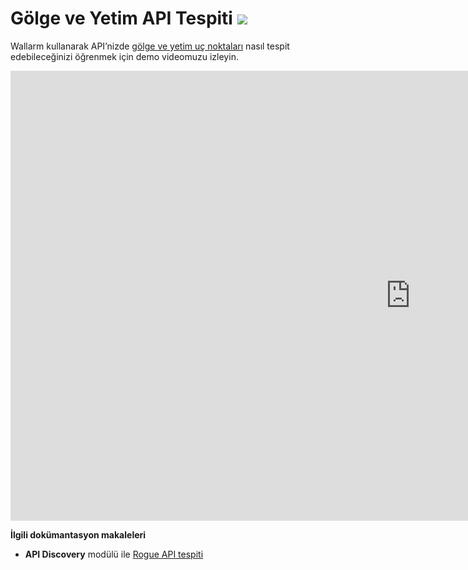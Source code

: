 # Gölge ve Yetim API Tespiti <a href="../../about-wallarm/subscription-plans/#core-subscription-plans"><img src="../../images/api-security-tag.svg" style="border: none;"></a>

Wallarm kullanarak API’nizde [gölge ve yetim uç noktaları](../api-discovery/rogue-api.md) nasıl tespit edebileceğinizi öğrenmek için demo videomuzu izleyin.

<div class="video-wrapper">
  <iframe width="1280" height="720" src="https://www.youtube.com/embed/HOWfCFdxo-Y" title="YouTube video player" frameborder="0" allow="accelerometer; autoplay; clipboard-write; encrypted-media; gyroscope; picture-in-picture; web-share" allowfullscreen></iframe>
</div>

**İlgili dokümantasyon makaleleri**

* **API Discovery** modülü ile [Rogue API tespiti](../api-discovery/rogue-api.md)